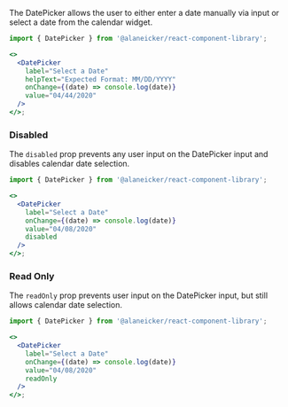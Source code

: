 The DatePicker allows the user to either enter a date manually via input or select a date from the calendar widget.

```jsx
import { DatePicker } from '@alaneicker/react-component-library';

<>
  <DatePicker
    label="Select a Date"
    helpText="Expected Format: MM/DD/YYYY"
    onChange={(date) => console.log(date)}
    value="04/44/2020"
  />
</>;
```

### Disabled

The `disabled` prop prevents any user input on the DatePicker input and disables calendar date selection.

```jsx
import { DatePicker } from '@alaneicker/react-component-library';

<>
  <DatePicker
    label="Select a Date"
    onChange={(date) => console.log(date)}
    value="04/08/2020"
    disabled
  />
</>;
```

### Read Only

The `readOnly` prop prevents user input on the DatePicker input, but still allows calendar date selection.

```jsx
import { DatePicker } from '@alaneicker/react-component-library';

<>
  <DatePicker
    label="Select a Date"
    onChange={(date) => console.log(date)}
    value="04/08/2020"
    readOnly
  />
</>;
```
